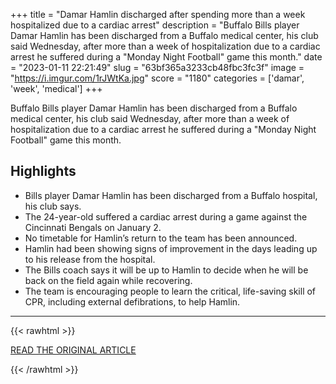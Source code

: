 +++
title = "Damar Hamlin discharged after spending more than a week hospitalized due to a cardiac arrest"
description = "Buffalo Bills player Damar Hamlin has been discharged from a Buffalo medical center, his club said Wednesday, after more than a week of hospitalization due to a cardiac arrest he suffered during a \"Monday Night Football\" game this month."
date = "2023-01-11 22:21:49"
slug = "63bf365a3233cb48fbc3fc3f"
image = "https://i.imgur.com/1rJWtKa.jpg"
score = "1180"
categories = ['damar', 'week', 'medical']
+++

Buffalo Bills player Damar Hamlin has been discharged from a Buffalo medical center, his club said Wednesday, after more than a week of hospitalization due to a cardiac arrest he suffered during a \"Monday Night Football\" game this month.

## Highlights

- Bills player Damar Hamlin has been discharged from a Buffalo hospital, his club says.
- The 24-year-old suffered a cardiac arrest during a game against the Cincinnati Bengals on January 2.
- No timetable for Hamlin’s return to the team has been announced.
- Hamlin had been showing signs of improvement in the days leading up to his release from the hospital.
- The Bills coach says it will be up to Hamlin to decide when he will be back on the field again while recovering.
- The team is encouraging people to learn the critical, life-saving skill of CPR, including external defibrations, to help Hamlin.

---

{{< rawhtml >}}
  <p class="article-category">
    <a target="_blank" href="https://www.cnn.com/2023/01/11/sport/damar-hamlin-buffalo-bills-hospital-release-spt/index.html">READ THE ORIGINAL ARTICLE</a>
  </p>
{{< /rawhtml >}}
